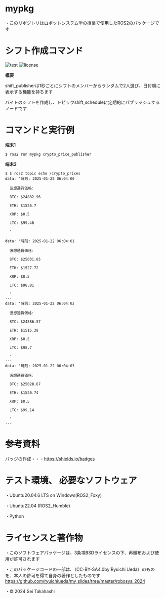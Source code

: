 # mypkg

・このリポジトリはロボットシステム学の授業で使用したROS2のパッケージです

# シフト作成コマンド

![test](https://github.com/seichandesu0716/robosys2024/actions/workflows/test.yml/badge.svg)
![license](https://img.shields.io/badge/license-BSD--3--Clause-green?style=flat)

**概要**

shift_publisherは1秒ごとにシフトのメンバーからランダムで2人選び、日付順に表示する機能を持ちます

バイトのシフトを作成し、トピックshift_scheduleに定期的にパブリッシュするノードです

# コマンドと実行例

**端末1**
~~~
$ ros2 run mypkg crypto_price_publisher
~~~
**端末2**
~~~
$ $ ros2 topic echo /crypto_prices
data: '時刻: 2025-01-22 06:04:00

  仮想通貨価格:

  BTC: $24882.96

  ETH: $1526.7

  XRP: $0.5

  LTC: $99.48

  '
---
data: '時刻: 2025-01-22 06:04:01

  仮想通貨価格:

  BTC: $25031.85

  ETH: $1527.72

  XRP: $0.5

  LTC: $98.81

  '
---
data: '時刻: 2025-01-22 06:04:02

  仮想通貨価格:

  BTC: $24886.57

  ETH: $1515.38

  XRP: $0.5

  LTC: $98.7

  '
---
data: '時刻: 2025-01-22 06:04:03

  仮想通貨価格:

  BTC: $25028.67

  ETH: $1520.74

  XRP: $0.5

  LTC: $99.14

  '
---
~~~
 
# 参考資料

バッジの作成・・・https://shields.io/badges


# テスト環境、 必要なソフトウェア
・Ubuntu20.04.6 LTS on Windows(ROS2_Foxy)

・Ubuntu22.04 (ROS2_Humble)

・Python

# ライセンスと著作物
・このソフトウェアパッケージは、3条項BSDライセンスの下、再頒布および使用が許可されます

・このパッケージコードの一部は、（CC-BY-SA4.0by Ryuichi Ueda）のものを、本人の許可を得て自身の著作としたものです
　https://github.com/ryuichiueda/my_slides/tree/master/robosys_2024

・© 2024 Sei Takahashi
